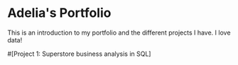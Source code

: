 # Adelia's Portfolio 

This is an introduction to my portfolio and the different projects I have. I love data!


#[Project 1: Superstore business analysis in SQL]
